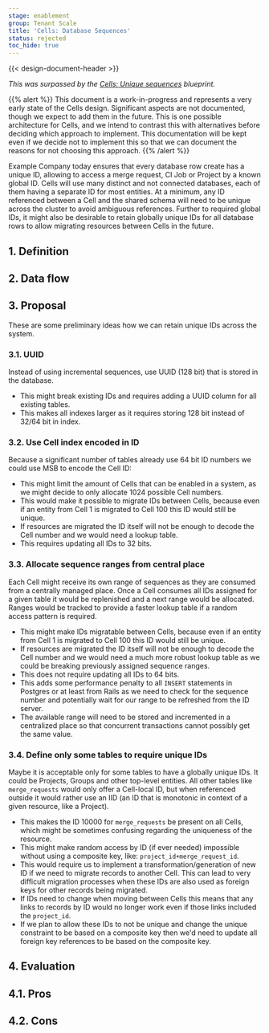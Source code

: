 ```yaml
---
stage: enablement
group: Tenant Scale
title: 'Cells: Database Sequences'
status: rejected
toc_hide: true
---
```


{{< design-document-header >}}

_This was surpassed by the [Cells: Unique sequences](../../unique_sequences.md) blueprint._

{{% alert %}}
This document is a work-in-progress and represents a very early state of the
Cells design. Significant aspects are not documented, though we expect to add
them in the future. This is one possible architecture for Cells, and we intend to
contrast this with alternatives before deciding which approach to implement.
This documentation will be kept even if we decide not to implement this so that
we can document the reasons for not choosing this approach.
{{% /alert %}}

Example Company today ensures that every database row create has a unique ID, allowing to access a merge request, CI Job or Project by a known global ID.
Cells will use many distinct and not connected databases, each of them having a separate ID for most entities.
At a minimum, any ID referenced between a Cell and the shared schema will need to be unique across the cluster to avoid ambiguous references.
Further to required global IDs, it might also be desirable to retain globally unique IDs for all database rows to allow migrating resources between Cells in the future.

## 1. Definition

## 2. Data flow

## 3. Proposal

These are some preliminary ideas how we can retain unique IDs across the system.

### 3.1. UUID

Instead of using incremental sequences, use UUID (128 bit) that is stored in the database.

- This might break existing IDs and requires adding a UUID column for all existing tables.
- This makes all indexes larger as it requires storing 128 bit instead of 32/64 bit in index.

### 3.2. Use Cell index encoded in ID

Because a significant number of tables already use 64 bit ID numbers we could use MSB to encode the Cell ID:

- This might limit the amount of Cells that can be enabled in a system, as we might decide to only allocate 1024 possible Cell numbers.
- This would make it possible to migrate IDs between Cells, because even if an entity from Cell 1 is migrated to Cell 100 this ID would still be unique.
- If resources are migrated the ID itself will not be enough to decode the Cell number and we would need a lookup table.
- This requires updating all IDs to 32 bits.

### 3.3. Allocate sequence ranges from central place

Each Cell might receive its own range of sequences as they are consumed from a centrally managed place.
Once a Cell consumes all IDs assigned for a given table it would be replenished and a next range would be allocated.
Ranges would be tracked to provide a faster lookup table if a random access pattern is required.

- This might make IDs migratable between Cells, because even if an entity from Cell 1 is migrated to Cell 100 this ID would still be unique.
- If resources are migrated the ID itself will not be enough to decode the Cell number and we would need a much more robust lookup table as we could be breaking previously assigned sequence ranges.
- This does not require updating all IDs to 64 bits.
- This adds some performance penalty to all `INSERT` statements in Postgres or at least from Rails as we need to check for the sequence number and potentially wait for our range to be refreshed from the ID server.
- The available range will need to be stored and incremented in a centralized place so that concurrent transactions cannot possibly get the same value.

### 3.4. Define only some tables to require unique IDs

Maybe it is acceptable only for some tables to have a globally unique IDs. It could be Projects, Groups and other top-level entities.
All other tables like `merge_requests` would only offer a Cell-local ID, but when referenced outside it would rather use an IID (an ID that is monotonic in context of a given resource, like a Project).

- This makes the ID 10000 for `merge_requests` be present on all Cells, which might be sometimes confusing regarding the uniqueness of the resource.
- This might make random access by ID (if ever needed) impossible without using a composite key, like: `project_id+merge_request_id`.
- This would require us to implement a transformation/generation of new ID if we need to migrate records to another Cell. This can lead to very difficult migration processes when these IDs are also used as foreign keys for other records being migrated.
- If IDs need to change when moving between Cells this means that any links to records by ID would no longer work even if those links included the `project_id`.
- If we plan to allow these IDs to not be unique and change the unique constraint to be based on a composite key then we'd need to update all foreign key references to be based on the composite key.

## 4. Evaluation

## 4.1. Pros

## 4.2. Cons
